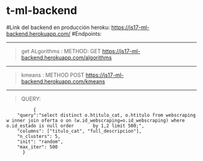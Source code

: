 # t-ml-backend
#Link del backend en producción heroku: https://js17-ml-backend.herokuapp.com/
#Endpoints:
_____________
> get ALgorithms :  METHOD: GET https://js17-ml-backend.herokuapp.com/algorithms
_____________
> kmeans : METHOD POST https://js17-ml-backend.herokuapp.com/kmeans
_____________
>QUERY: 
```
          {
    "query":"select distinct o.htitulo_cat, o.htitulo from webscraping w inner join oferta o on (w.id_webscraping=o.id_webscraping) where o.id_estado is null order       by 1,2 limit 500;",
    "columns": ["titulo_cat", "full_descripcion"],
    "n_clusters": 5,
    "init": "random",
    "max_iter": 500
      }
```
